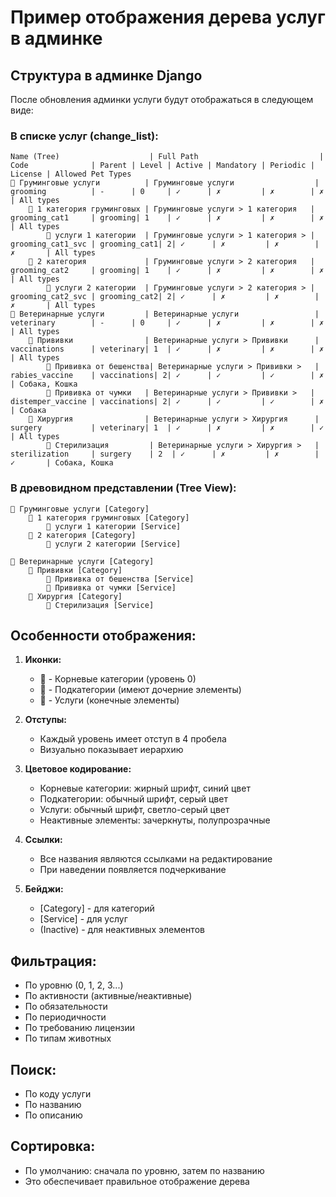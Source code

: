 # Пример отображения дерева услуг в админке

## Структура в админке Django

После обновления админки услуги будут отображаться в следующем виде:

### В списке услуг (change_list):

```
Name (Tree)                    | Full Path                           | Code              | Parent | Level | Active | Mandatory | Periodic | License | Allowed Pet Types
📁 Груминговые услуги          | Груминговые услуги                  | grooming          | -      | 0     | ✓      | ✗         | ✗        | ✗       | All types
    📂 1 категория груминговых | Груминговые услуги > 1 категория   | grooming_cat1     | grooming| 1    | ✓      | ✗         | ✗        | ✗       | All types
        📄 услуги 1 категории  | Груминговые услуги > 1 категория > | grooming_cat1_svc | grooming_cat1| 2| ✓      | ✗         | ✗        | ✗       | All types
    📂 2 категория             | Груминговые услуги > 2 категория   | grooming_cat2     | grooming| 1    | ✓      | ✗         | ✗        | ✗       | All types
        📄 услуги 2 категории  | Груминговые услуги > 2 категория > | grooming_cat2_svc | grooming_cat2| 2| ✓      | ✗         | ✗        | ✗       | All types
📁 Ветеринарные услуги         | Ветеринарные услуги                 | veterinary        | -      | 0     | ✓      | ✗         | ✗        | ✗       | All types
    📂 Прививки                | Ветеринарные услуги > Прививки      | vaccinations      | veterinary| 1  | ✓      | ✗         | ✗        | ✗       | All types
        📄 Прививка от бешенства| Ветеринарные услуги > Прививки >   | rabies_vaccine    | vaccinations| 2| ✓      | ✓         | ✓        | ✗       | Собака, Кошка
        📄 Прививка от чумки   | Ветеринарные услуги > Прививки >   | distemper_vaccine | vaccinations| 2| ✓      | ✓         | ✓        | ✗       | Собака
    📂 Хирургия                | Ветеринарные услуги > Хирургия      | surgery           | veterinary| 1  | ✓      | ✗         | ✗        | ✓       | All types
        📄 Стерилизация         | Ветеринарные услуги > Хирургия >   | sterilization     | surgery    | 2  | ✓      | ✗         | ✗        | ✓       | Собака, Кошка
```

### В древовидном представлении (Tree View):

```
📁 Груминговые услуги [Category]
    📂 1 категория груминговых [Category]
        📄 услуги 1 категории [Service]
    📂 2 категория [Category]
        📄 услуги 2 категории [Service]

📁 Ветеринарные услуги [Category]
    📂 Прививки [Category]
        📄 Прививка от бешенства [Service]
        📄 Прививка от чумки [Service]
    📂 Хирургия [Category]
        📄 Стерилизация [Service]
```

## Особенности отображения:

1. **Иконки:**
   - 📁 - Корневые категории (уровень 0)
   - 📂 - Подкатегории (имеют дочерние элементы)
   - 📄 - Услуги (конечные элементы)

2. **Отступы:**
   - Каждый уровень имеет отступ в 4 пробела
   - Визуально показывает иерархию

3. **Цветовое кодирование:**
   - Корневые категории: жирный шрифт, синий цвет
   - Подкатегории: обычный шрифт, серый цвет
   - Услуги: обычный шрифт, светло-серый цвет
   - Неактивные элементы: зачеркнуты, полупрозрачные

4. **Ссылки:**
   - Все названия являются ссылками на редактирование
   - При наведении появляется подчеркивание

5. **Бейджи:**
   - [Category] - для категорий
   - [Service] - для услуг
   - (Inactive) - для неактивных элементов

## Фильтрация:

- По уровню (0, 1, 2, 3...)
- По активности (активные/неактивные)
- По обязательности
- По периодичности
- По требованию лицензии
- По типам животных

## Поиск:

- По коду услуги
- По названию
- По описанию

## Сортировка:

- По умолчанию: сначала по уровню, затем по названию
- Это обеспечивает правильное отображение дерева
